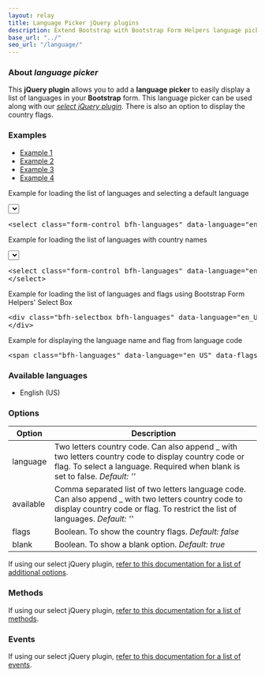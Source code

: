 ```yaml
---
layout: relay
title: Language Picker jQuery plugins
description: Extend Bootstrap with Bootstrap Form Helpers language picker jQuery plugins.
base_url: "../"
seo_url: "/language/"
---
```


### About *language picker*

This **jQuery plugin** allows you to add a **language picker** to easily display a list
of languages in your **Bootstrap** form. This language picker can be used along with our [*select jQuery plugin*](../select/).
There is also an option to display the country flags.


### Examples

<ul id="example-tab" class="nav nav-tabs">
  <li class="active">
    <a href="#example1" data-toggle="tab">Example 1</a>
  </li>
  <li>
    <a href="#example2" data-toggle="tab">Example 2</a>
  </li>
  <li>
    <a href="#example3" data-toggle="tab">Example 3</a>
  </li>
  <li>
    <a href="#example4" data-toggle="tab">Example 4</a>
  </li>
</ul>
<div id="example-content" class="tab-content">
  <div class="tab-pane fade in active" id="example1">
    <form class="example form-inline">
      <p>Example for loading the list of languages and selecting a default language</p>
      <select class="form-control bfh-languages" data-language="en"></select>
    </form>
    <pre class="prettyprint">&lt;select class="form-control bfh-languages" data-language="en"&gt;&lt;/select&gt;</pre>
  </div>
  <div class="tab-pane fade" id="example2">
    <form class="example form-inline">
      <p>Example for loading the list of languages with country names</p>
      <select class="form-control bfh-languages" data-language="en_US" data-available="en_US,fr_CA,es_MX">
      </select>
    </form>
    <pre class="prettyprint">&lt;select class="form-control bfh-languages" data-language="en_US" data-available="en_US,fr_CA,es_MX"&gt;
&lt;/select&gt;</pre>
  </div>
  <div class="tab-pane fade" id="example3">
    <form class="example form-inline">
      <p>Example for loading the list of languages and flags using Bootstrap Form Helpers' Select Box</p>
      <div class="bfh-selectbox bfh-languages" data-language="en_US" data-available="en_US,fr_CA,es_MX" data-flags="true">
        <input type="hidden" value="">
        <a class="bfh-selectbox-toggle" role="button" data-toggle="bfh-selectbox" href="#">
          <span class="bfh-selectbox-option bfh-selectbox-medium" data-option=""></span>
          <b class="caret"></b>
        </a>
        <div class="bfh-selectbox-options">
          <div role="listbox">
            <ul role="option">
            </ul>
          </div>
        </div>
      </div>
    </form>
    <pre class="prettyprint">&lt;div class="bfh-selectbox bfh-languages" data-language="en_US" data-available="en_US,fr_CA,es_MX" data-flags="true"&gt;
&lt;/div&gt;</pre>
  </div>
  <div class="tab-pane fade" id="example4">
    <form class="example form-inline">
      <p>Example for displaying the language name and flag from language code</p>
      <span class="bfh-languages" data-language="en_US" data-flags="true"></span>
    </form>
    <pre class="prettyprint">&lt;span class="bfh-languages" data-language="en_US" data-flags="true"&gt;&lt;/span&gt;</pre>
  </div>
</div>

### Available languages

* English (US)


### Options

<table class="table table-striped">
  <thead>
    <tr>
      <th>Option</th>
      <th>Description</th>
    </tr>
  </thead>
  <tbody>
    <tr>
      <td>language</td>
      <td>Two letters country code. Can also append _ with two letters country code to display country code or flag. To select a language. Required when blank is set to false. <em>Default: ''</em></td>
    </tr>
    <tr>
      <td>available</td>
      <td>Comma separated list of two letters language code. Can also append _ with two letters country code to display country code or flag. To restrict the list of languages. <em>Default: ''</em></td>
    </tr>
    <tr>
      <td>flags</td>
      <td>Boolean. To show the country flags. <em>Default: false</em></td>
    </tr>
    <tr>
      <td>blank</td>
      <td>Boolean. To show a blank option. <em>Default: true</em></td>
    </tr>
  </tbody>
</table>

If using our select jQuery plugin, [refer to this documentation for a list of additional options](../select/).


### Methods

If using our select jQuery plugin, [refer to this documentation for a list of methods](../select/).


### Events

If using our select jQuery plugin, [refer to this documentation for a list of events](../select/).
